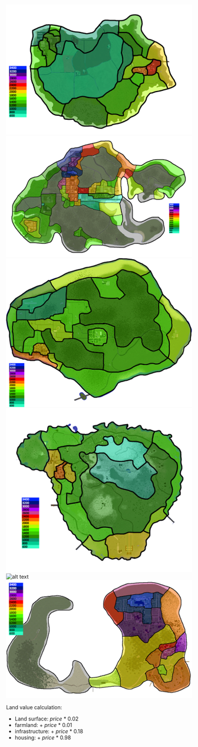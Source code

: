 ![alt text](<GFM - Farmiston Island.png>)
![alt text](<GFM - Gramados Island (PDN).png>)
![alt text](<GFM - Greenfield Island.png>)
![alt text](<GFM - Monsalac Island.png>)
![alt text](<GFM - Solterra Island.png>)
![alt text](<GFM - Allenis Island.png>)

Land value calculation:
- Land surface: *price* * 0.02
- farmland: + *price* * 0.01
- infrastructure: + *price* * 0.18
- housing: + *price* * 0.98